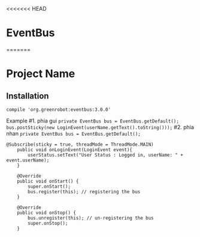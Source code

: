 <<<<<<< HEAD
# EventBus


=======
# Project Name



## Installation



`compile 'org.greenrobot:eventbus:3.0.0'`


Example
#1. phia gui
`private EventBus bus = EventBus.getDefault();`
`bus.postSticky(new LoginEvent(userName.getText().toString()));`
#2. phia nhan
`private EventBus bus = EventBus.getDefault();`

``` 
@Subscribe(sticky = true, threadMode = ThreadMode.MAIN)
    public void onLoginEvent(LoginEvent event){
        userStatus.setText("User Status : Logged in, userName: " + event.userName);
    }

    @Override
    public void onStart() {
        super.onStart();
        bus.register(this); // registering the bus
    }

    @Override
    public void onStop() {
        bus.unregister(this); // un-registering the bus
        super.onStop();
    }
```


